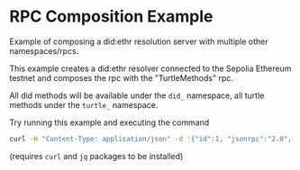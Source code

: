 # RPC Composition Example

Example of composing a did:ethr resolution server with multiple other
namespaces/rpcs.

This example creates a did:ethr resolver connected to the Sepolia Ethereum
testnet and composes the rpc with the "TurtleMethods" rpc.

All did methods will be available under the `did_` namespace, all turtle methods
under the `turtle_` namespace.

Try running this example and executing the command

```bash
curl -H "Content-Type: application/json" -d '{"id":1, "jsonrpc":"2.0", "method": "rpc_methods"}' http://localhost:9999/ | jq .result`
```

(requires `curl` and `jq` packages to be installed)
